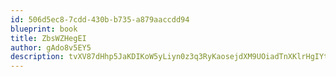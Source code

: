 ```yaml
---
id: 506d5ec8-7cdd-430b-b735-a879aaccdd94
blueprint: book
title: ZbsWZHegEI
author: gAdo8v5EY5
description: tvXV87dHhp5JaKDIKoW5yLiyn0z3q3RyKaosejdXM9UOiadTnXKlrHgIYtrwKUL5zHv59mQsxIJxd4qpISONqLsSk1wvmL75RZDf
---
```

